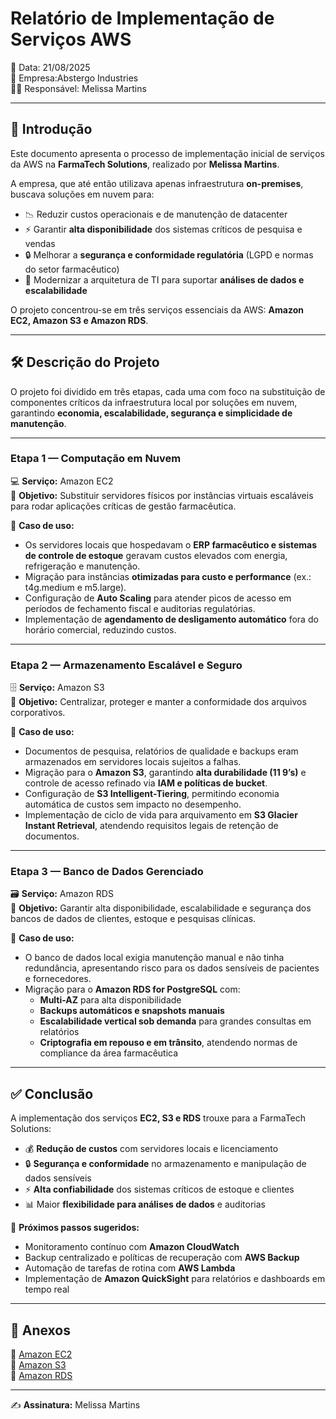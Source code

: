 # Relatório de Implementação de Serviços AWS
📅 Data: 21/08/2025  
🏢 Empresa:Abstergo Industries  
👩‍💻 Responsável: Melissa Martins  

---

## 📖 Introdução
Este documento apresenta o processo de implementação inicial de serviços da AWS na **FarmaTech Solutions**, realizado por **Melissa Martins**.  

A empresa, que até então utilizava apenas infraestrutura **on-premises**, buscava soluções em nuvem para:  

- 📉 Reduzir custos operacionais e de manutenção de datacenter  
- ⚡ Garantir **alta disponibilidade** dos sistemas críticos de pesquisa e vendas  
- 🔒 Melhorar a **segurança e conformidade regulatória** (LGPD e normas do setor farmacêutico)  
- 🚀 Modernizar a arquitetura de TI para suportar **análises de dados e escalabilidade**  

O projeto concentrou-se em três serviços essenciais da AWS: **Amazon EC2, Amazon S3 e Amazon RDS**.  

---

## 🛠️ Descrição do Projeto
O projeto foi dividido em três etapas, cada uma com foco na substituição de componentes críticos da infraestrutura local por soluções em nuvem, garantindo **economia, escalabilidade, segurança e simplicidade de manutenção**.  

---

### Etapa 1 — Computação em Nuvem
💻 **Serviço:** Amazon EC2  
🎯 **Objetivo:** Substituir servidores físicos por instâncias virtuais escaláveis para rodar aplicações críticas de gestão farmacêutica.  

📌 **Caso de uso:**  
- Os servidores locais que hospedavam o **ERP farmacêutico e sistemas de controle de estoque** geravam custos elevados com energia, refrigeração e manutenção.  
- Migração para instâncias **otimizadas para custo e performance** (ex.: t4g.medium e m5.large).  
- Configuração de **Auto Scaling** para atender picos de acesso em períodos de fechamento fiscal e auditorias regulatórias.  
- Implementação de **agendamento de desligamento automático** fora do horário comercial, reduzindo custos.  

---

### Etapa 2 — Armazenamento Escalável e Seguro
🗄️ **Serviço:** Amazon S3  
🎯 **Objetivo:** Centralizar, proteger e manter a conformidade dos arquivos corporativos.  

📌 **Caso de uso:**  
- Documentos de pesquisa, relatórios de qualidade e backups eram armazenados em servidores locais sujeitos a falhas.  
- Migração para o **Amazon S3**, garantindo **alta durabilidade (11 9’s)** e controle de acesso refinado via **IAM e políticas de bucket**.  
- Configuração de **S3 Intelligent-Tiering**, permitindo economia automática de custos sem impacto no desempenho.  
- Implementação de ciclo de vida para arquivamento em **S3 Glacier Instant Retrieval**, atendendo requisitos legais de retenção de documentos.  

---

### Etapa 3 — Banco de Dados Gerenciado
🗃️ **Serviço:** Amazon RDS  
🎯 **Objetivo:** Garantir alta disponibilidade, escalabilidade e segurança dos bancos de dados de clientes, estoque e pesquisas clínicas.  

📌 **Caso de uso:**  
- O banco de dados local exigia manutenção manual e não tinha redundância, apresentando risco para os dados sensíveis de pacientes e fornecedores.  
- Migração para o **Amazon RDS for PostgreSQL** com:  
  - **Multi-AZ** para alta disponibilidade  
  - **Backups automáticos e snapshots manuais**  
  - **Escalabilidade vertical sob demanda** para grandes consultas em relatórios  
  - **Criptografia em repouso e em trânsito**, atendendo normas de compliance da área farmacêutica  

---

## ✅ Conclusão
A implementação dos serviços **EC2, S3 e RDS** trouxe para a FarmaTech Solutions:  

- 💰 **Redução de custos** com servidores locais e licenciamento  
- 🔒 **Segurança e conformidade** no armazenamento e manipulação de dados sensíveis  
- ⚡ **Alta confiabilidade** dos sistemas críticos de estoque e clientes  
- 📊 Maior **flexibilidade para análises de dados** e auditorias  

📌 **Próximos passos sugeridos:**  
- Monitoramento contínuo com **Amazon CloudWatch**  
- Backup centralizado e políticas de recuperação com **AWS Backup**  
- Automação de tarefas de rotina com **AWS Lambda**  
- Implementação de **Amazon QuickSight** para relatórios e dashboards em tempo real  

---

## 📎 Anexos
🔗 [Amazon EC2](https://aws.amazon.com/ec2/)  
🔗 [Amazon S3](https://aws.amazon.com/s3/)  
🔗 [Amazon RDS](https://aws.amazon.com/rds/)  

---

✍️ **Assinatura:** Melissa Martins  
